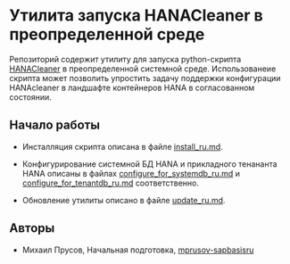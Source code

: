 Утилита запуска HANACleaner в преопределенной среде
===

Репозиторий содержит утилиту для запуска python-скрипта
[HANACleaner](https://github.com/chriselswede/hanacleaner)
в преопределенной системной среде.
Использованеие скрипта может позволить упростить задачу поддержки конфигурации HANAcleaner
в ландшафте контейнеров HANA в согласованном состоянии.

Начало работы
---

- Инсталляция скрипта описана в файле [install_ru.md](install_ru.md).

- Конфигурирование системной БД HANA и прикладного тенананта HANA описаны в файлах
[configure_for_systemdb_ru.md](configure_for_systemdb_ru.md) и
[configure_for_tenantdb_ru.md](configure_for_tenantdb_ru.md) соответственно.

- Обновление утилиты описано в файле [update_ru.md](update_ru.md).

Авторы
---

- Михаил Прусов, Начальная подготовка, [mprusov-sapbasisru](https://github.com/mprusov-sapbasisru)
